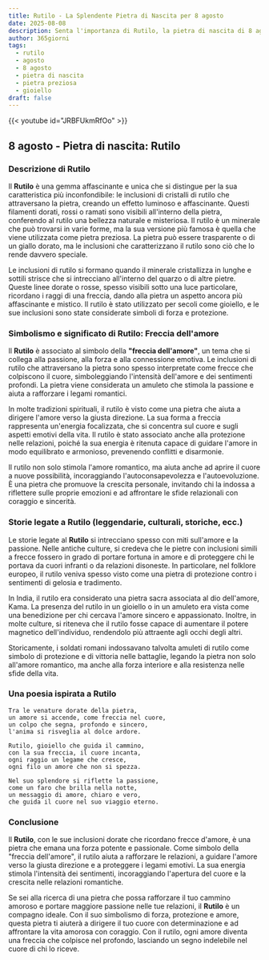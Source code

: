 ```yaml
---
title: Rutilo - La Splendente Pietra di Nascita per 8 agosto
date: 2025-08-08
description: Senta l'importanza di Rutilo, la pietra di nascita di 8 agosto che simboleggia Freccia dell'amore. Lasci che la sua bellezza e il suo significato illuminino la sua giornata.
author: 365giorni
tags:
  - rutilo
  - agosto
  - 8 agosto
  - pietra di nascita
  - pietra preziosa
  - gioiello
draft: false
---
```


{{< youtube id="JRBFUkmRfOo" >}}

## 8 agosto - Pietra di nascita: Rutilo

### Descrizione di Rutilo

Il **Rutilo** è una gemma affascinante e unica che si distingue per la sua caratteristica più inconfondibile: le inclusioni di cristalli di rutilo che attraversano la pietra, creando un effetto luminoso e affascinante. Questi filamenti dorati, rossi o ramati sono visibili all'interno della pietra, conferendo al rutilo una bellezza naturale e misteriosa. Il rutilo è un minerale che può trovarsi in varie forme, ma la sua versione più famosa è quella che viene utilizzata come pietra preziosa. La pietra può essere trasparente o di un giallo dorato, ma le inclusioni che caratterizzano il rutilo sono ciò che lo rende davvero speciale.

Le inclusioni di rutilo si formano quando il minerale cristallizza in lunghe e sottili strisce che si intrecciano all'interno del quarzo o di altre pietre. Queste linee dorate o rosse, spesso visibili sotto una luce particolare, ricordano i raggi di una freccia, dando alla pietra un aspetto ancora più affascinante e mistico. Il rutilo è stato utilizzato per secoli come gioiello, e le sue inclusioni sono state considerate simboli di forza e protezione.

### Simbolismo e significato di Rutilo: Freccia dell'amore

Il **Rutilo** è associato al simbolo della **"freccia dell'amore"**, un tema che si collega alla passione, alla forza e alla connessione emotiva. Le inclusioni di rutilo che attraversano la pietra sono spesso interpretate come frecce che colpiscono il cuore, simboleggiando l'intensità dell'amore e dei sentimenti profondi. La pietra viene considerata un amuleto che stimola la passione e aiuta a rafforzare i legami romantici.

In molte tradizioni spirituali, il rutilo è visto come una pietra che aiuta a dirigere l'amore verso la giusta direzione. La sua forma a freccia rappresenta un'energia focalizzata, che si concentra sul cuore e sugli aspetti emotivi della vita. Il rutilo è stato associato anche alla protezione nelle relazioni, poiché la sua energia è ritenuta capace di guidare l'amore in modo equilibrato e armonioso, prevenendo conflitti e disarmonie.

Il rutilo non solo stimola l'amore romantico, ma aiuta anche ad aprire il cuore a nuove possibilità, incoraggiando l'autoconsapevolezza e l'autoevoluzione. È una pietra che promuove la crescita personale, invitando chi la indossa a riflettere sulle proprie emozioni e ad affrontare le sfide relazionali con coraggio e sincerità.

### Storie legate a Rutilo (leggendarie, culturali, storiche, ecc.)

Le storie legate al **Rutilo** si intrecciano spesso con miti sull'amore e la passione. Nelle antiche culture, si credeva che le pietre con inclusioni simili a frecce fossero in grado di portare fortuna in amore e di proteggere chi le portava da cuori infranti o da relazioni disoneste. In particolare, nel folklore europeo, il rutilo veniva spesso visto come una pietra di protezione contro i sentimenti di gelosia e tradimento.

In India, il rutilo era considerato una pietra sacra associata al dio dell'amore, Kama. La presenza del rutilo in un gioiello o in un amuleto era vista come una benedizione per chi cercava l'amore sincero e appassionato. Inoltre, in molte culture, si riteneva che il rutilo fosse capace di aumentare il potere magnetico dell'individuo, rendendolo più attraente agli occhi degli altri.

Storicamente, i soldati romani indossavano talvolta amuleti di rutilo come simbolo di protezione e di vittoria nelle battaglie, legando la pietra non solo all'amore romantico, ma anche alla forza interiore e alla resistenza nelle sfide della vita.

### Una poesia ispirata a Rutilo

```
Tra le venature dorate della pietra,  
un amore si accende, come freccia nel cuore,  
un colpo che segna, profondo e sincero,  
l'anima si risveglia al dolce ardore.

Rutilo, gioiello che guida il cammino,  
con la sua freccia, il cuore incanta,  
ogni raggio un legame che cresce,  
ogni filo un amore che non si spezza.

Nel suo splendore si riflette la passione,  
come un faro che brilla nella notte,  
un messaggio di amore, chiaro e vero,  
che guida il cuore nel suo viaggio eterno.
```

### Conclusione

Il **Rutilo**, con le sue inclusioni dorate che ricordano frecce d'amore, è una pietra che emana una forza potente e passionale. Come simbolo della "freccia dell'amore", il rutilo aiuta a rafforzare le relazioni, a guidare l'amore verso la giusta direzione e a proteggere i legami emotivi. La sua energia stimola l'intensità dei sentimenti, incoraggiando l'apertura del cuore e la crescita nelle relazioni romantiche.

Se sei alla ricerca di una pietra che possa rafforzare il tuo cammino amoroso e portare maggiore passione nelle tue relazioni, il **Rutilo** è un compagno ideale. Con il suo simbolismo di forza, protezione e amore, questa pietra ti aiuterà a dirigere il tuo cuore con determinazione e ad affrontare la vita amorosa con coraggio. Con il rutilo, ogni amore diventa una freccia che colpisce nel profondo, lasciando un segno indelebile nel cuore di chi lo riceve.